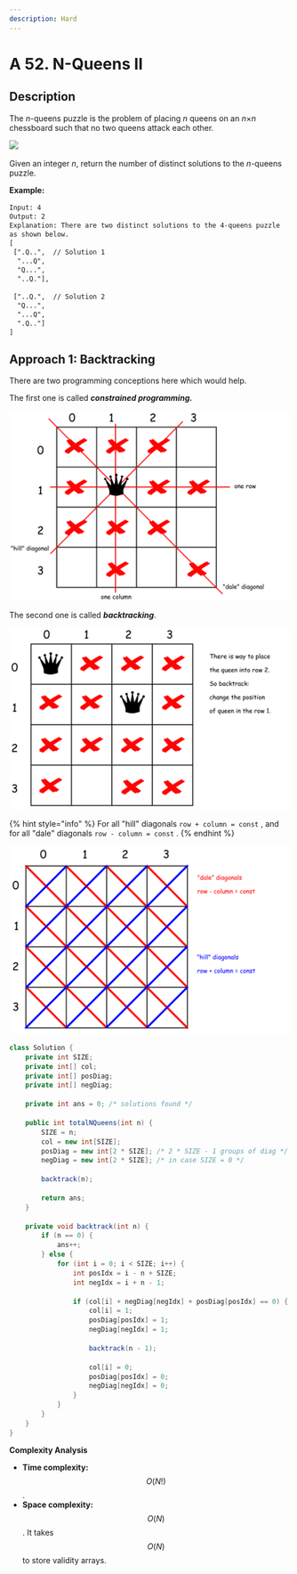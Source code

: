 ```yaml
---
description: Hard
---
```


# A 52. N-Queens II

## Description

The _n_-queens puzzle is the problem of placing _n_ queens on an _n_×_n_ chessboard such that no two queens attack each other.

![](https://assets.leetcode.com/uploads/2018/10/12/8-queens.png)

Given an integer _n_, return the number of distinct solutions to the _n_-queens puzzle.

**Example:**

```text
Input: 4
Output: 2
Explanation: There are two distinct solutions to the 4-queens puzzle as shown below.
[
 [".Q..",  // Solution 1
  "...Q",
  "Q...",
  "..Q."],

 ["..Q.",  // Solution 2
  "Q...",
  "...Q",
  ".Q.."]
]
```

## Approach 1: Backtracking

There are two programming conceptions here which would help.

The first one is called _**constrained programming.**_

![](../../../.gitbook/assets/image%20%2884%29.png)

The second one is called _**backtracking**_.

![](../../../.gitbook/assets/image%20%2880%29.png)

{% hint style="info" %}
For all "hill" diagonals `row + column = const` , and for all "dale" diagonals `row - column = const` .
{% endhint %}

![](../../../.gitbook/assets/image%20%2883%29.png)

```java
class Solution {
    private int SIZE;
    private int[] col;
    private int[] posDiag;
    private int[] negDiag;

    private int ans = 0; /* solutions found */

    public int totalNQueens(int n) {
        SIZE = n;
        col = new int[SIZE];
        posDiag = new int[2 * SIZE]; /* 2 * SIZE - 1 groups of diag */
        negDiag = new int[2 * SIZE]; /* in case SIZE = 0 */

        backtrack(n);

        return ans;
    }

    private void backtrack(int n) {
        if (n == 0) {
            ans++;
        } else {
            for (int i = 0; i < SIZE; i++) {
                int posIdx = i - n + SIZE;
                int negIdx = i + n - 1;

                if (col[i] + negDiag[negIdx] + posDiag[posIdx] == 0) {
                    col[i] = 1;
                    posDiag[posIdx] = 1;
                    negDiag[negIdx] = 1;

                    backtrack(n - 1);

                    col[i] = 0;
                    posDiag[posIdx] = 0;
                    negDiag[negIdx] = 0;
                }
            }
        }
    }
}
```

**Complexity Analysis**

* **Time complexity:** $$O(N!)$$.
* **Space complexity:** $$O(N)$$. It takes $$O(N)$$ to store validity arrays.

